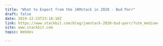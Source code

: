 ```yaml
---
title: "What to Expect from the JAMstack in 2020 - Bud Parr"
draft: false
date: 2019-12-23T23:18:10Z
link: https://www.stackbit.com/blog/jamstack-2020-bud-parr/?utm_medium=RSS&utm_source=hune
site: www.stackbit.com
topic: Webdev  

---
```

